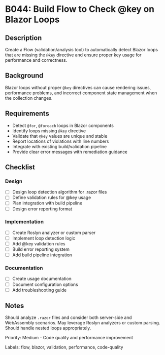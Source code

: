 # B044: Build Flow to Check @key on Blazor Loops

## Description
Create a Flow (validation/analysis tool) to automatically detect Blazor loops that are missing the `@key` directive and ensure proper key usage for performance and correctness.

## Background
Blazor loops without proper `@key` directives can cause rendering issues, performance problems, and incorrect component state management when the collection changes.

## Requirements
- Detect `@for`, `@foreach` loops in Blazor components
- Identify loops missing `@key` directive
- Validate that `@key` values are unique and stable
- Report locations of violations with line numbers
- Integrate with existing build/validation pipeline
- Provide clear error messages with remediation guidance

## Checklist

### Design
- [ ] Design loop detection algorithm for .razor files
- [ ] Define validation rules for @key usage
- [ ] Plan integration with build pipeline
- [ ] Design error reporting format

### Implementation
- [ ] Create Roslyn analyzer or custom parser
- [ ] Implement loop detection logic
- [ ] Add @key validation rules
- [ ] Build error reporting system
- [ ] Add build pipeline integration

### Documentation
- [ ] Create usage documentation
- [ ] Document configuration options
- [ ] Add troubleshooting guide

## Notes

Should analyze `.razor` files and consider both server-side and WebAssembly scenarios. May leverage Roslyn analyzers or custom parsing. Should handle nested loops appropriately.

Priority: Medium - Code quality and performance improvement

Labels: flow, blazor, validation, performance, code-quality